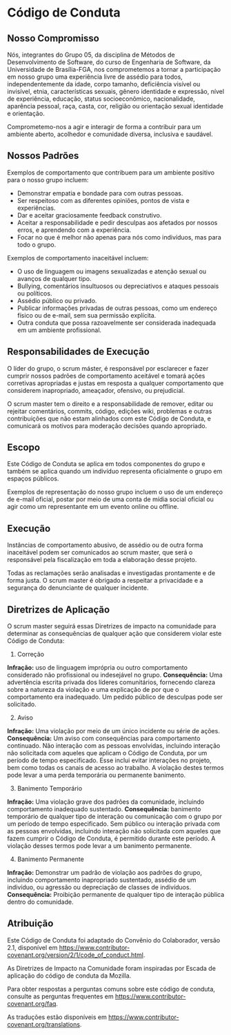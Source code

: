 # Código de Conduta

## Nosso Compromisso

Nós, integrantes do Grupo 05, da disciplina de Métodos de Desenvolvimento de Software, do curso de Engenharia de Software, da Universidade de Brasília-FGA, nos comprometemos a tornar a participação em nosso grupo uma experiência livre de assédio para todos, independentemente da idade, corpo tamanho, deficiência visível ou invisível, etnia, características sexuais, gênero identidade e expressão, nível de experiência, educação, status socioeconômico, nacionalidade, aparência pessoal, raça, casta, cor, religião ou orientação sexual identidade e orientação. 

Comprometemo-nos a agir e interagir de forma a contribuir para um ambiente aberto, acolhedor e comunidade diversa, inclusiva e saudável.

## Nossos Padrões

Exemplos de comportamento que contribuem para um ambiente positivo para o nosso grupo incluem:

- Demonstrar empatia e bondade para com outras pessoas.
- Ser respeitoso com as diferentes opiniões, pontos de vista e experiências.
- Dar e aceitar graciosamente feedback construtivo.
- Aceitar a responsabilidade e pedir desculpas aos afetados por nossos erros, e aprendendo com a experiência.
- Focar no que é melhor não apenas para nós como indivíduos, mas para todo o grupo.

Exemplos de comportamento inaceitável incluem:

- O uso de linguagem ou imagens sexualizadas e atenção sexual ou avanços de qualquer tipo.
- Bullying, comentários insultuosos ou depreciativos e ataques pessoais ou políticos.
- Assédio público ou privado.
- Publicar informações privadas de outras pessoas, como um endereço físico ou de e-mail, sem sua permissão explícita.
- Outra conduta que possa razoavelmente ser considerada inadequada em um ambiente
profissional.

## Responsabilidades de Execução

O líder do grupo, o scrum máster, é responsável por esclarecer e fazer cumprir nossos padrões de comportamento aceitável e tomará ações corretivas apropriadas e justas em resposta a qualquer comportamento que considerem inapropriado, ameaçador, ofensivo, ou prejudicial.

O scrum master tem o direito e a responsabilidade de remover, editar ou rejeitar comentários, commits, código, edições wiki, problemas e outras contribuições que não estam alinhados com este Código de Conduta, e comunicará os motivos para moderação decisões quando apropriado.

## Escopo

Este Código de Conduta se aplica em todos componentes do grupo e também se aplica quando um indivíduo representa oficialmente o grupo em espaços públicos.

Exemplos de representação do nosso grupo incluem o uso de um endereço de e-mail oficial, postar por meio de uma conta de mídia social oficial ou agir como um representante em um evento online ou offline.

## Execução

Instâncias de comportamento abusivo, de assédio ou de outra forma inaceitável podem ser comunicados ao scrum master, que será o responsável pela fiscalização em toda a elaboração desse projeto.

Todas as reclamações serão analisadas e investigadas prontamente e de forma justa. O scrum master é obrigado a respeitar a privacidade e a segurança do denunciante de qualquer incidente.

## Diretrizes de Aplicação

O scrum master seguirá essas Diretrizes de impacto na comunidade para determinar as consequências de qualquer ação que considerem violar este Código de Conduta:
 
1. Correção

**Infração:** uso de linguagem imprópria ou outro comportamento considerado não profissional ou indesejável no grupo.
**Consequência:** Uma advertência escrita privada dos líderes comunitários, fornecendo clareza sobre a natureza da violação e uma explicação de por que o comportamento era inadequado. Um pedido público de desculpas pode ser solicitado.

2. Aviso

**Infração:** Uma violação por meio de um único incidente ou série de ações.
**Consequência:** Um aviso com consequências para comportamento continuado. Não interação com as pessoas envolvidas, incluindo interação não solicitada com aqueles que aplicam o Código de Conduta, por um período de tempo especificado. Esse inclui evitar interações no projeto, bem como todas os canais de acesso ao trabalho. A violação destes termos pode levar a uma perda temporária ou permanente banimento.

3. Banimento Temporário

**Infração:** Uma violação grave dos padrões da comunidade, incluindo comportamento inadequado sustentado.
**Consequência:** banimento temporário de qualquer tipo de interação ou comunicação com o grupo por um período de tempo especificado. Sem público ou interação privada com as pessoas envolvidas, incluindo interação não solicitada com aqueles que fazem cumprir o Código de Conduta, é permitido durante este período. A violação desses termos pode levar a um banimento permanente.

4. Banimento Permanente

**Infração:** Demonstrar um padrão de violação aos padrões do grupo, incluindo comportamento inapropriado sustentado, assédio de um indivíduo, ou agressão ou depreciação de classes de indivíduos.
**Consequência:** Proibição permanente de qualquer tipo de interação pública dentro do comunidade.

## Atribuição

Este Código de Conduta foi adaptado do Convênio do Colaborador, versão 2.1, disponível em https://www.contributor-covenant.org/version/2/1/code_of_conduct.html.

As Diretrizes de Impacto na Comunidade foram inspiradas por Escada de aplicação do código de conduta da Mozilla.

Para obter respostas a perguntas comuns sobre este código de conduta, consulte as perguntas frequentes em https://www.contributor-covenant.org/faq. 

As traduções estão disponíveis em https://www.contributor-covenant.org/translations.